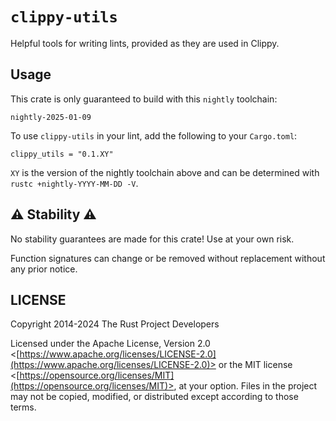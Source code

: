 # `clippy-utils`

Helpful tools for writing lints, provided as they are used in Clippy.

## Usage

This crate is only guaranteed to build with this `nightly` toolchain:

<!-- begin autogenerated nightly -->
```
nightly-2025-01-09
```
<!-- end autogenerated nightly -->

To use `clippy-utils` in your lint, add the following to your `Cargo.toml`:

```
clippy_utils = "0.1.XY"
```

`XY` is the version of the nightly toolchain above and can be determined with `rustc +nightly-YYYY-MM-DD -V`.

## :warning: Stability :warning:

No stability guarantees are made for this crate! Use at your own risk.

Function signatures can change or be removed without replacement without any prior notice.

## LICENSE

<!-- REUSE-IgnoreStart -->

Copyright 2014-2024 The Rust Project Developers

Licensed under the Apache License, Version 2.0
<[https://www.apache.org/licenses/LICENSE-2.0](https://www.apache.org/licenses/LICENSE-2.0)> or the MIT license
<[https://opensource.org/licenses/MIT](https://opensource.org/licenses/MIT)>, at your option. Files in the project may
not be copied, modified, or distributed except according to those terms.

<!-- REUSE-IgnoreEnd -->
